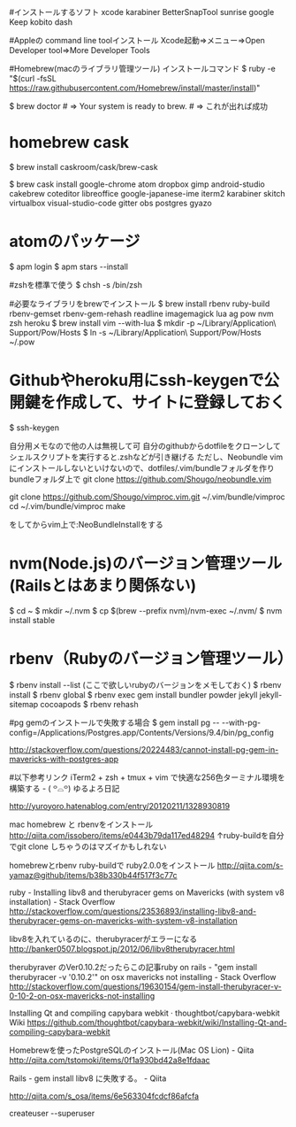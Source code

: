 #インストールするソフト
xcode
karabiner
BetterSnapTool
sunrise
google Keep
kobito
dash

#Appleの command line toolインストール
Xcode起動⇒メニュー⇒Open Developer tool⇒More Developer Tools

#Homebrew(macのライブラリ管理ツール) インストールコマンド
$ ruby -e "$(curl -fsSL https://raw.githubusercontent.com/Homebrew/install/master/install)"

$ brew doctor # => Your system is ready to brew. # => これが出れば成功

# homebrew cask  

$ brew install caskroom/cask/brew-cask

$ brew cask install google-chrome atom dropbox gimp android-studio cakebrew coteditor libreoffice google-japanese-ime iterm2 karabiner skitch virtualbox visual-studio-code gitter obs postgres gyazo

# atomのパッケージ
$ apm login
$ apm stars --install

#zshを標準で使う
$ chsh -s /bin/zsh

#必要なライブラリをbrewでインストール
$ brew install rbenv ruby-build rbenv-gemset rbenv-gem-rehash readline imagemagick lua ag pow nvm zsh heroku
$ brew install vim --with-lua 
$ mkdir -p ~/Library/Application\ Support/Pow/Hosts
$ ln -s ~/Library/Application\ Support/Pow/Hosts ~/.pow

# Githubやheroku用にssh-keygenで公開鍵を作成して、サイトに登録しておく
$ ssh-keygen

自分用メモなので他の人は無視して可
自分のgithubからdotfileをクローンしてシェルスクリプトを実行すると.zshなどが引き継げる
ただし、Neobundle vimにインストールしないといけないので、dotfiles/.vim/bundleフォルダを作りbundleフォルダ上で
git clone https://github.com/Shougo/neobundle.vim

git clone https://github.com/Shougo/vimproc.vim.git ~/.vim/bundle/vimproc
cd ~/.vim/bundle/vimproc
make

をしてからvim上で:NeoBundleInstallをする


# nvm(Node.js)のバージョン管理ツール(Railsとはあまり関係ない)
$ cd ~
$ mkdir ~/.nvm
$ cp $(brew --prefix nvm)/nvm-exec ~/.nvm/
$ nvm install stable

# rbenv（Rubyのバージョン管理ツール）
$ rbenv install --list (ここで欲しいrubyのバージョンをメモしておく)
$ rbenv install <ruby-version>
$ rbenv global <ruby-version>
$ rbenv exec gem install bundler powder jekyll jekyll-sitemap cocoapods
$ rbenv rehash

#pg gemのインストールで失敗する場合
$ gem install pg -- --with-pg-config=/Applications/Postgres.app/Contents/Versions/9.4/bin/pg_config


http://stackoverflow.com/questions/20224483/cannot-install-pg-gem-in-mavericks-with-postgres-app


#以下参考リンク
iTerm2 + zsh + tmux + vim で快適な256色ターミナル環境を構築する - ( ꒪⌓꒪) ゆるよろ日記

http://yuroyoro.hatenablog.com/entry/20120211/1328930819


mac homebrew と rbenvをインストール
http://qiita.com/issobero/items/e0443b79da117ed48294
↑ruby-buildを自分でgit clone しちゃうのはマズイかもしれない


homebrewとrbenv ruby-buildで ruby2.0.0をインストール
http://qiita.com/s-yamaz@github/items/b38b330b44f517f3c77c


ruby - Installing libv8 and therubyracer gems on Mavericks (with system v8 installation) - Stack Overflow
http://stackoverflow.com/questions/23536893/installing-libv8-and-therubyracer-gems-on-mavericks-with-system-v8-installation


libv8を入れているのに、therubyracerがエラーになる
http://banker0507.blogspot.jp/2012/06/libv8therubyracer.html


therubyraver のVer0.10.2だったらこの記事ruby on rails - "gem install therubyracer -v '0.10.2'" on osx mavericks not installing - Stack Overflow http://stackoverflow.com/questions/19630154/gem-install-therubyracer-v-0-10-2-on-osx-mavericks-not-installing


Installing Qt and compiling capybara webkit · thoughtbot/capybara-webkit Wiki
https://github.com/thoughtbot/capybara-webkit/wiki/Installing-Qt-and-compiling-capybara-webkit


Homebrewを使ったPostgreSQLのインストール(Mac OS Lion) - Qiita
http://qiita.com/tstomoki/items/0f1a930bd42a8e1fdaac


Rails - gem install libv8 に失敗する。 - Qiita

http://qiita.com/s_osa/items/6e563304fcdcf86afcfa


createuser --superuser
